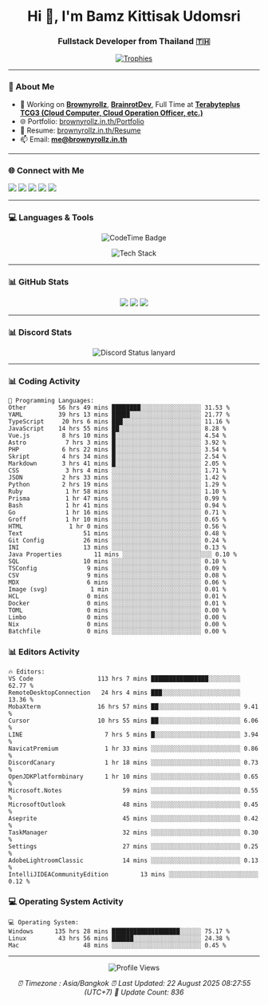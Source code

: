 <h1 align="center">Hi 👋, I'm Bamz Kittisak Udomsri</h1>
<h3 align="center">Fullstack Developer from Thailand 🇹🇭</h3>

<p align="center">
  <a href="https://github.com/ryo-ma/github-profile-trophy">
    <img src="https://github-profile-trophy.vercel.app/?username=brownyroll" alt="Trophies" />
  </a>
</p>

---

### 🔧 About Me

- 🔭 Working on [**Brownyrollz**](https://github.com/Brownyrollz), [**BrainrotDev**](https://github.com/brainrotdev), Full Time at [**Terabyteplus TCG3 (Cloud Computer, Cloud Operation Officer, etc.)**](https://tcloud.in.th)
- 🌐 Portfolio: [brownyrollz.in.th/Portfolio](https://Brownyrollz.in.th/Portfolio)
- 📄 Resume: [brownyrollz.in.th/Resume](https://Brownyrollz.in.th/Resume)
- 📫 Email: **me@brownyrollz.in.th**
---

### 🌐 Connect with Me

<p align="left">
  <a href="https://codepen.io/brownyroll" target="_blank"><img src="https://img.shields.io/badge/CodePen-000?style=for-the-badge&logo=codepen&logoColor=white" /></a>
  <a href="https://fb.com/brownyroll.bbamz" target="_blank"><img src="https://img.shields.io/badge/Facebook-1877F2?style=for-the-badge&logo=facebook&logoColor=white" /></a>
  <a href="https://instagram.com/brownyroll.darkalich" target="_blank"><img src="https://img.shields.io/badge/Instagram-E4405F?style=for-the-badge&logo=instagram&logoColor=white" /></a>
  <a href="https://www.youtube.com/c/brownyrollz" target="_blank"><img src="https://img.shields.io/badge/YouTube-FF0000?style=for-the-badge&logo=youtube&logoColor=white" /></a>
  <a href="https://discord.gg/yyJRFxTXGU" target="_blank"><img src="https://img.shields.io/badge/Discord-5865F2?style=for-the-badge&logo=discord&logoColor=white" /></a>
</p>

---

### 💻 Languages & Tools

<p align="center">
  <img href="https://codetime.dev" alt="CodeTime Badge" src="https://shields.jannchie.com/endpoint?style=flat&color=222&url=https%3A%2F%2Fapi.codetime.dev%2Fv3%2Fusers%2Fshield%3Fuid%3D34055">
  <br/>
  <!--START_SECTION:tech-->
<p align="center">
  <img src="https://skillicons.dev/icons?i=html,css,js,ts,react,nextjs,nodejs,vue,php,laravel,dotnet,django,tailwind,bootstrap,express,arduino,mysql,sqlite,mongodb,nginx,docker,git,linux,figma,postman,astro,bash,bun,cloudflare,discord,discordjs" alt="Tech Stack" />
</p>
<!--END_SECTION:tech-->
</p>

---

### 📊 GitHub Stats

<p align="center">
  <img src="https://github-readme-stats.vercel.app/api?username=brownyroll&show_icons=true" />
  <img src="https://github-readme-stats.vercel.app/api/top-langs/?username=brownyroll&layout=compact" />
  <img src="https://github-readme-streak-stats.herokuapp.com/?user=brownyroll" />
</p>

---

### 📊 Discord Stats

<p align="center">
     <img alt='Discord Status lanyard' src='https://lanyard.cnrad.dev/api/280676963885121536' />
</p>

---

<p align="center">


### 📊 Coding Activity

<!--START_SECTION:waka-->
```text
💬 Programming Languages:
Other         56 hrs 49 mins ████████░░░░░░░░░░░░░░░░░ 31.53 %
YAML          39 hrs 13 mins █████░░░░░░░░░░░░░░░░░░░░ 21.77 %
TypeScript     20 hrs 6 mins ███░░░░░░░░░░░░░░░░░░░░░░ 11.16 %
JavaScript    14 hrs 55 mins ██░░░░░░░░░░░░░░░░░░░░░░░ 8.28 %
Vue.js         8 hrs 10 mins █░░░░░░░░░░░░░░░░░░░░░░░░ 4.54 %
Astro           7 hrs 3 mins █░░░░░░░░░░░░░░░░░░░░░░░░ 3.92 %
PHP            6 hrs 22 mins █░░░░░░░░░░░░░░░░░░░░░░░░ 3.54 %
Skript         4 hrs 34 mins █░░░░░░░░░░░░░░░░░░░░░░░░ 2.54 %
Markdown       3 hrs 41 mins █░░░░░░░░░░░░░░░░░░░░░░░░ 2.05 %
CSS             3 hrs 4 mins ░░░░░░░░░░░░░░░░░░░░░░░░░ 1.71 %
JSON           2 hrs 33 mins ░░░░░░░░░░░░░░░░░░░░░░░░░ 1.42 %
Python         2 hrs 19 mins ░░░░░░░░░░░░░░░░░░░░░░░░░ 1.29 %
Ruby            1 hr 58 mins ░░░░░░░░░░░░░░░░░░░░░░░░░ 1.10 %
Prisma          1 hr 47 mins ░░░░░░░░░░░░░░░░░░░░░░░░░ 0.99 %
Bash            1 hr 41 mins ░░░░░░░░░░░░░░░░░░░░░░░░░ 0.94 %
Go              1 hr 16 mins ░░░░░░░░░░░░░░░░░░░░░░░░░ 0.71 %
Groff           1 hr 10 mins ░░░░░░░░░░░░░░░░░░░░░░░░░ 0.65 %
HTML             1 hr 0 mins ░░░░░░░░░░░░░░░░░░░░░░░░░ 0.56 %
Text                 51 mins ░░░░░░░░░░░░░░░░░░░░░░░░░ 0.48 %
Git Config           26 mins ░░░░░░░░░░░░░░░░░░░░░░░░░ 0.24 %
INI                  13 mins ░░░░░░░░░░░░░░░░░░░░░░░░░ 0.13 %
Java Properties         11 mins ░░░░░░░░░░░░░░░░░░░░░░░░░ 0.10 %
SQL                  10 mins ░░░░░░░░░░░░░░░░░░░░░░░░░ 0.10 %
TSConfig              9 mins ░░░░░░░░░░░░░░░░░░░░░░░░░ 0.09 %
CSV                   9 mins ░░░░░░░░░░░░░░░░░░░░░░░░░ 0.08 %
MDX                   6 mins ░░░░░░░░░░░░░░░░░░░░░░░░░ 0.06 %
Image (svg)            1 min ░░░░░░░░░░░░░░░░░░░░░░░░░ 0.01 %
HCL                   0 mins ░░░░░░░░░░░░░░░░░░░░░░░░░ 0.01 %
Docker                0 mins ░░░░░░░░░░░░░░░░░░░░░░░░░ 0.01 %
TOML                  0 mins ░░░░░░░░░░░░░░░░░░░░░░░░░ 0.00 %
Limbo                 0 mins ░░░░░░░░░░░░░░░░░░░░░░░░░ 0.00 %
Nix                   0 mins ░░░░░░░░░░░░░░░░░░░░░░░░░ 0.00 %
Batchfile             0 mins ░░░░░░░░░░░░░░░░░░░░░░░░░ 0.00 %

```
<!--END_SECTION:waka-->

### 📊 Editors Activity

<!--START_SECTION:editors-->
```text
🔥 Editors:
VS Code                  113 hrs 7 mins ████████████████░░░░░░░░░ 62.77 %
RemoteDesktopConnection   24 hrs 4 mins ███░░░░░░░░░░░░░░░░░░░░░░ 13.36 %
MobaXterm                16 hrs 57 mins ██░░░░░░░░░░░░░░░░░░░░░░░ 9.41 %
Cursor                   10 hrs 55 mins ██░░░░░░░░░░░░░░░░░░░░░░░ 6.06 %
LINE                       7 hrs 5 mins █░░░░░░░░░░░░░░░░░░░░░░░░ 3.94 %
NavicatPremium             1 hr 33 mins ░░░░░░░░░░░░░░░░░░░░░░░░░ 0.86 %
DiscordCanary              1 hr 18 mins ░░░░░░░░░░░░░░░░░░░░░░░░░ 0.73 %
OpenJDKPlatformbinary      1 hr 10 mins ░░░░░░░░░░░░░░░░░░░░░░░░░ 0.65 %
Microsoft.Notes                 59 mins ░░░░░░░░░░░░░░░░░░░░░░░░░ 0.55 %
MicrosoftOutlook                48 mins ░░░░░░░░░░░░░░░░░░░░░░░░░ 0.45 %
Aseprite                        45 mins ░░░░░░░░░░░░░░░░░░░░░░░░░ 0.42 %
TaskManager                     32 mins ░░░░░░░░░░░░░░░░░░░░░░░░░ 0.30 %
Settings                        27 mins ░░░░░░░░░░░░░░░░░░░░░░░░░ 0.25 %
AdobeLightroomClassic           14 mins ░░░░░░░░░░░░░░░░░░░░░░░░░ 0.13 %
IntelliJIDEACommunityEdition         13 mins ░░░░░░░░░░░░░░░░░░░░░░░░░ 0.12 %

```
<!--END_SECTION:editors-->

### 💻 Operating System Activity

<!--START_SECTION:os-->
```text
💻 Operating System:
Windows      135 hrs 28 mins ███████████████████░░░░░░ 75.17 %
Linux         43 hrs 56 mins ██████░░░░░░░░░░░░░░░░░░░ 24.38 %
Mac                  48 mins ░░░░░░░░░░░░░░░░░░░░░░░░░ 0.45 %
```
<!--END_SECTION:os-->
</p>

---

<p align="center">
  <img src="https://komarev.com/ghpvc/?username=brownyroll&label=Profile%20views&color=0e75b6&style=flat" alt="Profile Views" />
</p>

<!-- Metadata -->
<p align="center"> 
    <i>
        ⏰ Timezone : Asia/Bangkok
        ⏰ Last Updated: <!--LAST_UPDATED-->22 August 2025 08:27:55 (UTC+7)<!--END_LAST_UPDATED-->
        🔄️ Update Count: <!--UPDATE_COUNT-->836<!--END_UPDATE_COUNT-->
    </i>
</p>
